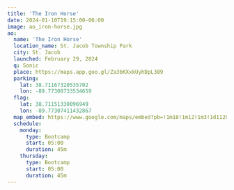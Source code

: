 ```yaml
---
title: 'The Iron Horse'
date: 2024-01-10T19:15:00-06:00
image: ao_iron-horse.jpg
ao:
  name: 'The Iron Horse'
  location_name: St. Jacob Township Park
  city: St. Jacob
  launched: February 29, 2024
  q: Sonic
  place: https://maps.app.goo.gl/Za3bKXxkUyhDpL389
  parking:
    lat: 38.71167320535702
    lon: -89.77308733534659
  flag:
    lat: 38.71151330096949
    lon: -89.77307411432867
  map_embed: https://www.google.com/maps/embed?pb=!1m18!1m12!1m3!1d1120.6282502505267!2d-89.77340023276113!3d38.71163022032758!2m3!1f0!2f0!3f0!3m2!1i1024!2i768!4f13.1!3m3!1m2!1s0x8875e160f590d01d%3A0x4dc37bd6083f8ae0!2sSt%20Jacob%20Township%20Park!5e1!3m2!1sen!2sus!4v1705006775545!5m2!1sen!2sus
  schedule:
    monday:
      type: Bootcamp
      start: 05:00
      duration: 45m
    thursday:
      type: Bootcamp
      start: 05:00
      duration: 45m
---
```

